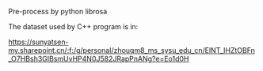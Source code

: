 Pre-process by python librosa

The dataset used by C++ program is in:

https://sunyatsen-my.sharepoint.cn/:f:/g/personal/zhouqm8_ms_sysu_edu_cn/ElNT_IHZtOBFn_O7HBsh3GIBsmUvHP4N0J582JRapPnANg?e=Eo1d0H
